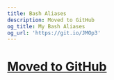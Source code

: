 ```yaml
---
title: Bash Aliases
description: Moved to GitHub
og_title: My Bash Aliases
og_url: 'https://git.io/JMOp3'
---
```


# [Moved to GitHub](https://git.io/JMOp3)
